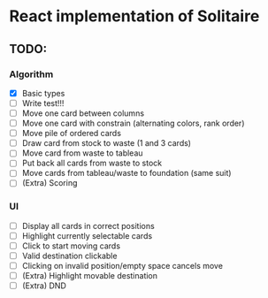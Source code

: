 # React implementation of Solitaire

## TODO:

### Algorithm

- [x] Basic types
- [ ] Write test!!!
- [ ] Move one card between columns
- [ ] Move one card with constrain (alternating colors, rank order)
- [ ] Move pile of ordered cards
- [ ] Draw card from stock to waste (1 and 3 cards)
- [ ] Move card from waste to tableau
- [ ] Put back all cards from waste to stock
- [ ] Move cards from tableau/waste to foundation (same suit)
- [ ] (Extra) Scoring

### UI

- [ ] Display all cards in correct positions
- [ ] Highlight currently selectable cards
- [ ] Click to start moving cards
- [ ] Valid destination clickable
- [ ] Clicking on invalid position/empty space cancels move
- [ ] (Extra) Highlight movable destination
- [ ] (Extra) DND
